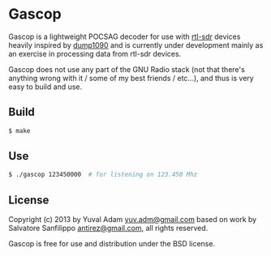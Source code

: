 # Gascop

Gascop is a lightweight POCSAG decoder for use with [rtl-sdr](http://sdr.osmocom.org/trac/wiki/rtl-sdr) devices heavily inspired by [dump1090](https://github.com/antirez/dump1090/) and is currently under development mainly as an exercise in processing data from rtl-sdr devices.

Gascop does not use any part of the GNU Radio stack (not that there's anything wrong with it / some of my best friends / etc...), and thus is very easy to build and use.

## Build

```bash
$ make
```

## Use

```bash
$ ./gascop 123450000  # for listening on 123.450 Mhz
```

## License

Copyright (c) 2013 by Yuval Adam <yuv.adm@gmail.com> based on work by Salvatore Sanfilippo <antirez@gmail.com>, all rights reserved.

Gascop is free for use and distribution under the BSD license.

